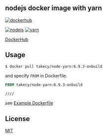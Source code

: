 nodejs docker image with yarn
---

[![dockerhub](https://img.shields.io/badge/dockerhub-node--yarn-green.svg?style=flat-square)](https://hub.docker.com/r/takecy/node-yarn/)

[![nodejs](https://img.shields.io/badge/nodejs-6.9.3-blue.svg?style=flat-square)](https://nodejs.org)
[![yarn](https://img.shields.io/badge/yarn-0.19.1-blue.svg?style=flat-square)](https://yarnpkg.com)

[DockerHub](https://hub.docker.com/r/takecy/node-yarn)

## Usage
```shell
$ docker pull takecy/node-yarn:6.9.3-onbuild
```

and specify `FROM` in Dockerfile.
```dockerfile
FROM takecy/node-yarn:6.9.3-onbuild

////
```

see [Example Dockerfile](./Dockerfile_example)

## License
[MIT](./LICENSE)